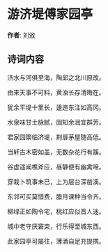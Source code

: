 # 游济堤傅家园亭

**作者**: 刘攽

## 诗词内容

济水与河俱至海，陶邱之北川原改。

由来天事不可料，黄浊长存清晦在。

犹余平堤十里长，逶迤东注如高冈。

水泉味甘土脉腻，固知余润宜群芳。

君家园籞临济堤，荆扉茅屋随高低。

当轩古木密如盖，无数杂花行有蹊。

谷虚遥闻樵斧应，昼静便有幽禽啼。

穿栽卜筑事未已，上为层台深凿溪。

东邻可买莫惜费，腊月课种当令齐。

柳绿正如陶令宅，桃红应似晋人迷。

城中老守厌窘束，行乐得至城东西。

此家园亭可屡往，薄酒自足充提携。

